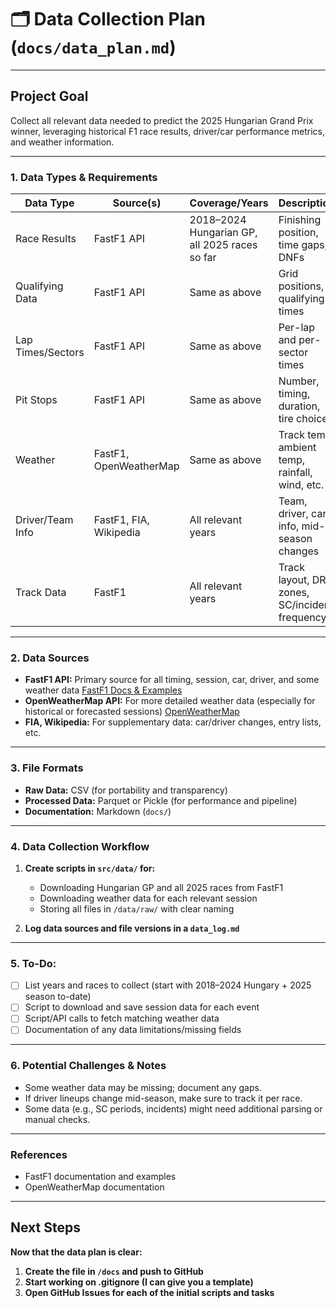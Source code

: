 # 🗂️ **Data Collection Plan** (`docs/data_plan.md`)

---

## **Project Goal**

Collect all relevant data needed to predict the 2025 Hungarian Grand Prix winner, leveraging historical F1 race results, driver/car performance metrics, and weather information.

---

### **1. Data Types & Requirements**

| Data Type         | Source(s)              | Coverage/Years                                | Description                                    |
| ----------------- | ---------------------- | --------------------------------------------- | ---------------------------------------------- |
| Race Results      | FastF1 API             | 2018–2024 Hungarian GP, all 2025 races so far | Finishing position, time gaps, DNFs            |
| Qualifying Data   | FastF1 API             | Same as above                                 | Grid positions, qualifying times               |
| Lap Times/Sectors | FastF1 API             | Same as above                                 | Per-lap and per-sector times                   |
| Pit Stops         | FastF1 API             | Same as above                                 | Number, timing, duration, tire choice          |
| Weather           | FastF1, OpenWeatherMap | Same as above                                 | Track temp, ambient temp, rainfall, wind, etc. |
| Driver/Team Info  | FastF1, FIA, Wikipedia | All relevant years                            | Team, driver, car info, mid-season changes     |
| Track Data        | FastF1                 | All relevant years                            | Track layout, DRS zones, SC/incident frequency |

---

### **2. Data Sources**

* **FastF1 API:**
  Primary source for all timing, session, car, driver, and some weather data
  [FastF1 Docs & Examples](https://theoehrly.github.io/Fast-F1/)
* **OpenWeatherMap API:**
  For more detailed weather data (especially for historical or forecasted sessions)
  [OpenWeatherMap](https://openweathermap.org/api)
* **FIA, Wikipedia:**
  For supplementary data: car/driver changes, entry lists, etc.

---

### **3. File Formats**

* **Raw Data:** CSV (for portability and transparency)
* **Processed Data:** Parquet or Pickle (for performance and pipeline)
* **Documentation:** Markdown (`docs/`)

---

### **4. Data Collection Workflow**

1. **Create scripts in `src/data/` for:**

   * Downloading Hungarian GP and all 2025 races from FastF1
   * Downloading weather data for each relevant session
   * Storing all files in `/data/raw/` with clear naming

2. **Log data sources and file versions in a `data_log.md`**

---

### **5. To-Do:**

* [ ] List years and races to collect (start with 2018–2024 Hungary + 2025 season to-date)
* [ ] Script to download and save session data for each event
* [ ] Script/API calls to fetch matching weather data
* [ ] Documentation of any data limitations/missing fields

---

### **6. Potential Challenges & Notes**

* Some weather data may be missing; document any gaps.
* If driver lineups change mid-season, make sure to track it per race.
* Some data (e.g., SC periods, incidents) might need additional parsing or manual checks.

---

### **References**

* FastF1 documentation and examples
* OpenWeatherMap documentation

---

## **Next Steps**

**Now that the data plan is clear:**

1. **Create the file in `/docs` and push to GitHub**
2. **Start working on .gitignore (I can give you a template)**
3. **Open GitHub Issues for each of the initial scripts and tasks**
